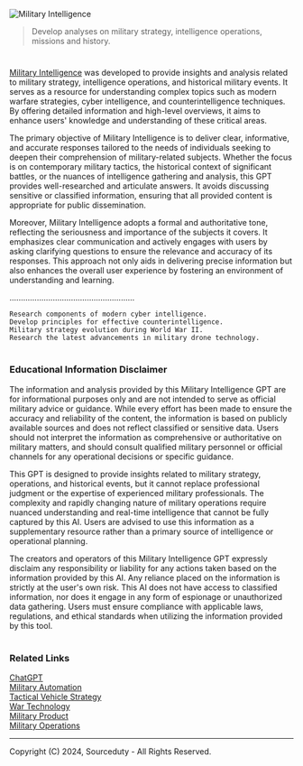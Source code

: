 ![Military Intelligence](https://github.com/user-attachments/assets/2726cbe7-6dd0-4c53-a846-f3441355fb93)

> Develop analyses on military strategy, intelligence operations, missions and history.

#

[Military Intelligence](https://chatgpt.com/g/g-8PgD5p2Ui-military-intelligence) was developed to provide insights and analysis related to military strategy, intelligence operations, and historical military events. It serves as a resource for understanding complex topics such as modern warfare strategies, cyber intelligence, and counterintelligence techniques. By offering detailed information and high-level overviews, it aims to enhance users' knowledge and understanding of these critical areas.

The primary objective of Military Intelligence is to deliver clear, informative, and accurate responses tailored to the needs of individuals seeking to deepen their comprehension of military-related subjects. Whether the focus is on contemporary military tactics, the historical context of significant battles, or the nuances of intelligence gathering and analysis, this GPT provides well-researched and articulate answers. It avoids discussing sensitive or classified information, ensuring that all provided content is appropriate for public dissemination.

Moreover, Military Intelligence adopts a formal and authoritative tone, reflecting the seriousness and importance of the subjects it covers. It emphasizes clear communication and actively engages with users by asking clarifying questions to ensure the relevance and accuracy of its responses. This approach not only aids in delivering precise information but also enhances the overall user experience by fostering an environment of understanding and learning.

.......................................................

```
Research components of modern cyber intelligence.
Develop principles for effective counterintelligence.
Military strategy evolution during World War II.
Research the latest advancements in military drone technology.
```

#
### Educational Information Disclaimer

The information and analysis provided by this Military Intelligence GPT are for informational purposes only and are not intended to serve as official military advice or guidance. While every effort has been made to ensure the accuracy and reliability of the content, the information is based on publicly available sources and does not reflect classified or sensitive data. Users should not interpret the information as comprehensive or authoritative on military matters, and should consult qualified military personnel or official channels for any operational decisions or specific guidance.

This GPT is designed to provide insights related to military strategy, operations, and historical events, but it cannot replace professional judgment or the expertise of experienced military professionals. The complexity and rapidly changing nature of military operations require nuanced understanding and real-time intelligence that cannot be fully captured by this AI. Users are advised to use this information as a supplementary resource rather than a primary source of intelligence or operational planning.

The creators and operators of this Military Intelligence GPT expressly disclaim any responsibility or liability for any actions taken based on the information provided by this AI. Any reliance placed on the information is strictly at the user's own risk. This AI does not have access to classified information, nor does it engage in any form of espionage or unauthorized data gathering. Users must ensure compliance with applicable laws, regulations, and ethical standards when utilizing the information provided by this tool.

#
### Related Links

[ChatGPT](https://github.com/sourceduty/ChatGPT/tree/main)
<br>
[Military Automation](https://github.com/sourceduty/Military_Automation/tree/main)
<br>
[Tactical Vehicle Strategy](https://github.com/sourceduty/Tactical_Vehicle_Strategy)
<br>
[War Technology](https://github.com/sourceduty/War_Technology)
<br>
[Military Product](https://github.com/sourceduty/Military_Product)
<br>
[Military Operations](https://github.com/sourceduty/Military_Operations)

***
Copyright (C) 2024, Sourceduty - All Rights Reserved.
